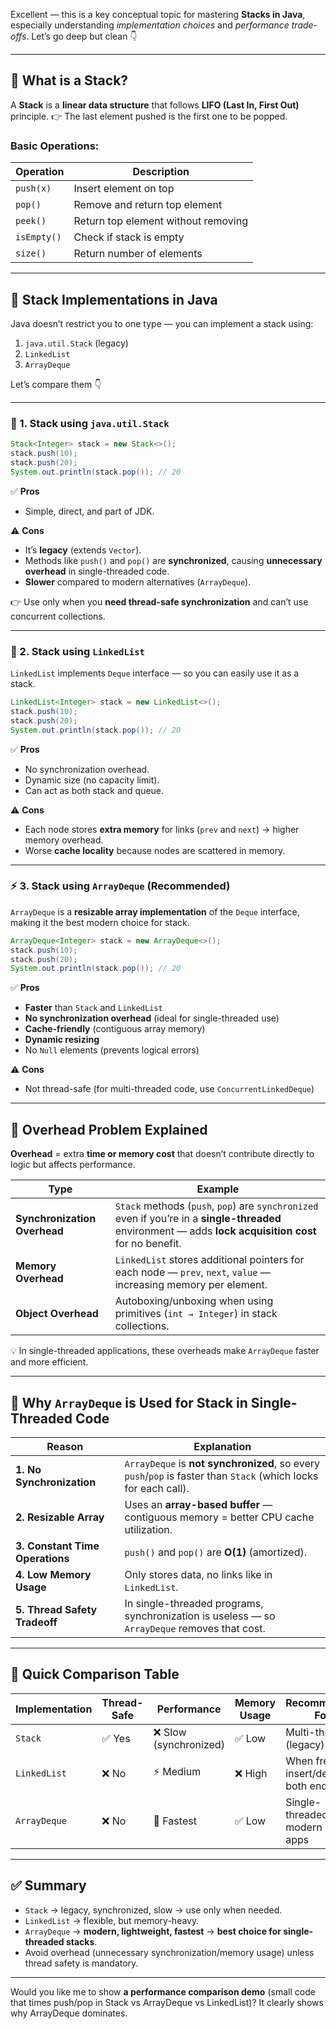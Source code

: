 Excellent — this is a key conceptual topic for mastering **Stacks in Java**, especially understanding *implementation choices* and *performance trade-offs*.
Let’s go deep but clean 👇

---

## 🔹 What is a Stack?

A **Stack** is a **linear data structure** that follows **LIFO (Last In, First Out)** principle.
👉 The last element pushed is the first one to be popped.

### Basic Operations:

| Operation   | Description                         |
| ----------- | ----------------------------------- |
| `push(x)`   | Insert element on top               |
| `pop()`     | Remove and return top element       |
| `peek()`    | Return top element without removing |
| `isEmpty()` | Check if stack is empty             |
| `size()`    | Return number of elements           |

---

## 🔹 Stack Implementations in Java

Java doesn’t restrict you to one type — you can implement a stack using:

1. `java.util.Stack` (legacy)
2. `LinkedList`
3. `ArrayDeque`

Let’s compare them 👇

---

### 🧱 1. Stack using `java.util.Stack`

```java
Stack<Integer> stack = new Stack<>();
stack.push(10);
stack.push(20);
System.out.println(stack.pop()); // 20
```

✅ **Pros**

* Simple, direct, and part of JDK.

⚠ **Cons**

* It’s **legacy** (extends `Vector`).
* Methods like `push()` and `pop()` are **synchronized**, causing **unnecessary overhead** in single-threaded code.
* **Slower** compared to modern alternatives (`ArrayDeque`).

👉 Use only when you **need thread-safe synchronization** and can’t use concurrent collections.

---

### 🧩 2. Stack using `LinkedList`

`LinkedList` implements `Deque` interface — so you can easily use it as a stack.

```java
LinkedList<Integer> stack = new LinkedList<>();
stack.push(10);
stack.push(20);
System.out.println(stack.pop()); // 20
```

✅ **Pros**

* No synchronization overhead.
* Dynamic size (no capacity limit).
* Can act as both stack and queue.

⚠ **Cons**

* Each node stores **extra memory** for links (`prev` and `next`) → higher memory overhead.
* Worse **cache locality** because nodes are scattered in memory.

---

### ⚡ 3. Stack using `ArrayDeque` (Recommended)

`ArrayDeque` is a **resizable array implementation** of the `Deque` interface, making it the best modern choice for stack.

```java
ArrayDeque<Integer> stack = new ArrayDeque<>();
stack.push(10);
stack.push(20);
System.out.println(stack.pop()); // 20
```

✅ **Pros**

* **Faster** than `Stack` and `LinkedList`
* **No synchronization overhead** (ideal for single-threaded use)
* **Cache-friendly** (contiguous array memory)
* **Dynamic resizing**
* No `Null` elements (prevents logical errors)

⚠ **Cons**

* Not thread-safe (for multi-threaded code, use `ConcurrentLinkedDeque`)

---

## 🔹 Overhead Problem Explained

**Overhead** = extra **time or memory cost** that doesn’t contribute directly to logic but affects performance.

| Type                         | Example                                                                                                                                                 |
| ---------------------------- | ------------------------------------------------------------------------------------------------------------------------------------------------------- |
| **Synchronization Overhead** | `Stack` methods (`push`, `pop`) are `synchronized` even if you’re in a **single-threaded** environment — adds **lock acquisition cost** for no benefit. |
| **Memory Overhead**          | `LinkedList` stores additional pointers for each node — `prev`, `next`, `value` — increasing memory per element.                                        |
| **Object Overhead**          | Autoboxing/unboxing when using primitives (`int → Integer`) in stack collections.                                                                       |

💡 In single-threaded applications, these overheads make `ArrayDeque` faster and more efficient.

---

## 🔹 Why `ArrayDeque` is Used for Stack in Single-Threaded Code

| Reason                          | Explanation                                                                                                     |
| ------------------------------- | --------------------------------------------------------------------------------------------------------------- |
| **1. No Synchronization**       | `ArrayDeque` is **not synchronized**, so every `push`/`pop` is faster than `Stack` (which locks for each call). |
| **2. Resizable Array**          | Uses an **array-based buffer** — contiguous memory = better CPU cache utilization.                              |
| **3. Constant Time Operations** | `push()` and `pop()` are **O(1)** (amortized).                                                                  |
| **4. Low Memory Usage**         | Only stores data, no links like in `LinkedList`.                                                                |
| **5. Thread Safety Tradeoff**   | In single-threaded programs, synchronization is useless — so `ArrayDeque` removes that cost.                    |

---

## 🔹 Quick Comparison Table

| Implementation | Thread-Safe | Performance           | Memory Usage | Recommended For                          |
| -------------- | ----------- | --------------------- | ------------ | ---------------------------------------- |
| `Stack`        | ✅ Yes       | ❌ Slow (synchronized) | ✅ Low        | Multi-threaded (legacy)                  |
| `LinkedList`   | ❌ No        | ⚡ Medium              | ❌ High       | When frequent insert/delete at both ends |
| `ArrayDeque`   | ❌ No        | 🚀 Fastest            | ✅ Low        | Single-threaded, modern Java apps        |

---

## ✅ Summary

* `Stack` → legacy, synchronized, slow → use only when needed.
* `LinkedList` → flexible, but memory-heavy.
* `ArrayDeque` → **modern, lightweight, fastest** → **best choice for single-threaded stacks**.
* Avoid overhead (unnecessary synchronization/memory usage) unless thread safety is mandatory.

---

Would you like me to show **a performance comparison demo** (small code that times push/pop in Stack vs ArrayDeque vs LinkedList)? It clearly shows why ArrayDeque dominates.
